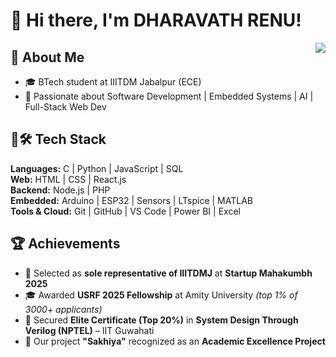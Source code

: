 # 👋 Hi there, I'm DHARAVATH RENU!

<img align="right" src="https://visitor-badge.glitch.me/badge?page_id=yourusername" />

## 🧠 About Me

- 🎓 BTech student at IIITDM Jabalpur (ECE)
- 🚀 Passionate about Software Development | Embedded Systems | AI | Full-Stack Web Dev
## 🔗🛠️ Tech Stack

**Languages:** C | Python | JavaScript | SQL  
**Web:** HTML | CSS | React.js  
**Backend:** Node.js | PHP  
**Embedded:** Arduino | ESP32 | Sensors | LTspice | MATLAB  
**Tools & Cloud:** Git | GitHub | VS Code | Power BI | Excel  

## 🏆 Achievements

- 🥇 Selected as **sole representative of IIITDMJ** at **Startup Mahakumbh 2025**
- 🎓 Awarded **USRF 2025 Fellowship** at Amity University *(top 1% of 3000+ applicants)*
- 🏅 Secured **Elite Certificate (Top 20%)** in **System Design Through Verilog (NPTEL)** – IIT Guwahati
- 🧠 Our project **"Sakhiya"** recognized as an **Academic Excellence Project**

